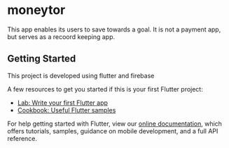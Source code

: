 # moneytor

This app enables its users to save towards a goal. It is not a payment app, but serves as a recoord keeping app.

## Getting Started

This project is developed using flutter and firebase

A few resources to get you started if this is your first Flutter project:

- [Lab: Write your first Flutter app](https://flutter.dev/docs/get-started/codelab)
- [Cookbook: Useful Flutter samples](https://flutter.dev/docs/cookbook)

For help getting started with Flutter, view our
[online documentation](https://flutter.dev/docs), which offers tutorials,
samples, guidance on mobile development, and a full API reference.
